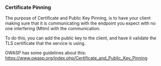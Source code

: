 ### Certificate Pinning
The purpose of Certificate and Public Key Pinning, is to have your client making sure that it is communicating with the endpoint you expect with no one interfering (Mitm) with the communication.

To do this, you can add the public key to the client, and have it validate the TLS certificate that the service is using.

OWASP has some guidelines about this:
https://www.owasp.org/index.php/Certificate_and_Public_Key_Pinning